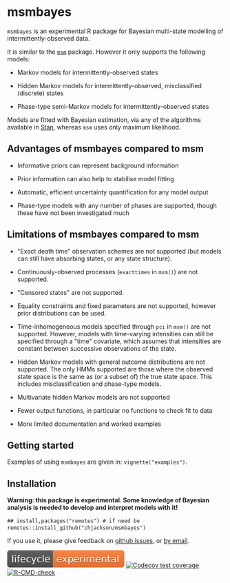 # msmbayes

`msmbayes` is an experimental R package for Bayesian multi-state modelling of intermittently-observed data.

It is similar to the [`msm`](https://chjackson.github.io/msm) package.  However it only supports the following models:

* Markov models for intermittently-observed states

* Hidden Markov models for intermittently-observed, misclassified (discrete) states

* Phase-type semi-Markov models for intermittently-observed states

Models are fitted with Bayesian estimation, via any of the algorithms available in [Stan](http://mc-stan.org), whereas `msm` uses only maximum likelihood.


## Advantages of msmbayes compared to msm

* Informative priors can represent background information

* Prior information can also help to stabilise model fitting

* Automatic, efficient uncertainty quantification for any model output

* Phase-type models with any number of phases are supported, though these have not been investigated much


## Limitations of msmbayes compared to msm 

* "Exact death time" observation schemes are not supported (but models can still have absorbing states, or any state structure).

* Continuously-observed processes (`exacttimes` in `msm()`) are not supported.

* "Censored states" are not supported.

* Equality constraints and fixed parameters are not supported, however prior distributions can be used.

* Time-inhomogeneous models specified through `pci` in `msm()` are not supported.  However, models with time-varying intensities can still be specified through a "time" covariate, which assumes that intensities are constant between successive observations of the state. 

* Hidden Markov models with general outcome distributions are not supported.  The only HMMs supported are those where the observed state space is the same as (or a subset of) the true state space.  This includes misclassification and phase-type models.

* Multivariate hidden Markov models are not supported

* Fewer output functions, in particular no functions to check fit to data

* More limited documentation and worked examples


## Getting started

Examples of using `msmbayes` are given in: `vignette("examples")`.


## Installation 

**Warning: this package is experimental. Some knowledge of Bayesian analysis is needed to develop and interpret models with it!**

```
## install,packages("remotes") # if need be
remotes::install_github("chjackson/msmbayes")
```

If you use it, please give feedback on [github issues](https://github.com/chjackson/msmbayes/issues), or [by email](mailto:chris.jackson@mrc-bsu.cam.ac.uk).


<!-- badges: start -->
[![lifecycle](man/figures/lifecycle-experimental.svg)](https://lifecycle.r-lib.org/articles/stages.html#experimental)
[![Codecov test coverage](https://codecov.io/gh/chjackson/msmbayes/branch/master/graph/badge.svg)](https://app.codecov.io/gh/chjackson/msmbayes?branch=master)
[![R-CMD-check](https://github.com/chjackson/msmbayes/actions/workflows/R-CMD-check.yaml/badge.svg)](https://github.com/chjackson/msmbayes/actions/workflows/R-CMD-check.yaml)
<!-- badges: end -->
